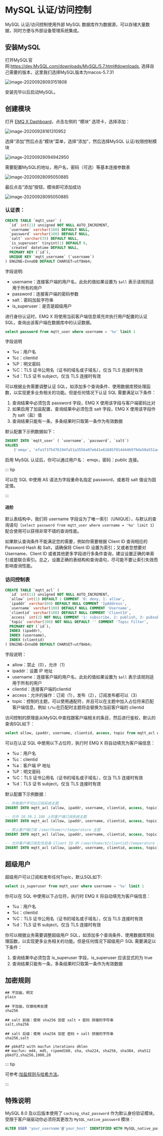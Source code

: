 # MySQL 认证/访问控制

MySQL 认证/访问控制使⽤外部 MySQL 数据库作为数据源，可以存储⼤量数据，同时⽅便与外部设备管理系统集成。

## 安装MySQL

打开MySQL官网:https://dev.MySQL.com/downloads/MySQL/5.7.html#downloads, 选择自己需要的版本，这里我们选择MySQL版本为macos-5.7.31

![image-20200928093151808](./assets/auth_mysql1.png)

安装完毕以后启动MySQL。

## 创建模块

打开 [EMQ X Dashboard](http://127.0.0.1:18083/#/modules)，点击左侧的 “模块” 选项卡，选择添加：

![image-20200928161310952](./assets/modules.png)

选择“添加”然后点击“模块”菜单，选择“添加”，然后选择MySQL 认证/权限控制模块

![image-20200928094942950](./assets/auth_mysql2.png)

需要配置MySQL的地址，用户名，密码（可选）等基本连接参数表

![image-20200928095050885](./assets/auth_mysql3.png)

最后点击“添加”按钮，模块即可添加成功

![image-20200928095050885](./assets/auth_mysql4.png)

### 认证表：

```sql
CREATE TABLE `mqtt_user` (
  `id` int(11) unsigned NOT NULL AUTO_INCREMENT,
  `username` varchar(100) DEFAULT NULL,
  `password` varchar(100) DEFAULT NULL,
  `salt` varchar(35) DEFAULT NULL,
  `is_superuser` tinyint(1) DEFAULT 0,
  `created` datetime DEFAULT NULL,
  PRIMARY KEY (`id`),
  UNIQUE KEY `mqtt_username` (`username`)
) ENGINE=InnoDB DEFAULT CHARSET=utf8mb4;
```

字段说明:

- username：连接客户端的用户名，此处的值如果设置为 `$all` 表示该规则适用于所有的用户
- password：连接客户端的密码参数
- salt：密码加盐字符串
- is_superuser：是否是超级用户

进行身份认证时，EMQ X 将使用当前客户端信息填充并执行用户配置的认证 SQL，查询出该客户端在数据库中的认证数据。

```sql
select password from mqtt_user where username = '%u' limit 1
```

字段说明

- %u：用户名
- %c：clientid
- %P：明文密码
- %C：TLS 证书公用名（证书的域名或子域名），仅当 TLS 连接时有效
- %d：TLS 证书 subject，仅当 TLS 连接时有效

可以根据业务需要调整认证 SQL，如添加多个查询条件、使用数据库预处理函数，以实现更多业务相关的功能。但是任何情况下认证 SQL 需要满足以下条件：

1. 查询结果中必须包含 password 字段，EMQ X 使用该字段与客户端密码比对
2. 如果启用了加盐配置，查询结果中必须包含 salt 字段，EMQ X 使用该字段作为 salt（盐）值
3. 查询结果只能有一条，多条结果时只取第一条作为有效数据

默认配置下示例数据如下：

```sql
INSERT INTO `mqtt_user` ( `username`, `password`, `salt`)
VALUES
    ('emqx', 'efa1f375d76194fa51a3556a97e641e61685f914d446979da50a551a4333ffd7', NULL);
```

启用 MySQL 认证后，你可以通过用户名： emqx，密码：public 连接。

::: tip

可以在 SQL 中使用 AS 语法为字段重命名指定 password，或者将 salt 值设为固定值。

:::

#### 进阶

默认表结构中，我们将 username 字段设为了唯一索引（UNIQUE），与默认的查询语句（`select password from mqtt_user where username = '%u' limit 1`）配合使用可以获得非常不错的查询性能。

如果默认查询条件不能满足您的需要，例如你需要根据 Client ID 查询相应的 Password Hash 和 Salt，请确保将 Client ID 设置为索引；又或者您想要对 Username、Client ID 或者其他更多字段进行多条件查询，建议设置正确的单索引或是联合索引。总之，设置正确的表结构和查询语句，尽可能不要让索引失效而影响查询性能。

### 访问控制表

```sql
CREATE TABLE `mqtt_acl` (
  `id` int(11) unsigned NOT NULL AUTO_INCREMENT,
  `allow` int(1) DEFAULT 1 COMMENT '0: deny, 1: allow',
  `ipaddr` varchar(60) DEFAULT NULL COMMENT 'IpAddress',
  `username` varchar(100) DEFAULT NULL COMMENT 'Username',
  `clientid` varchar(100) DEFAULT NULL COMMENT 'ClientId',
  `access` int(2) NOT NULL COMMENT '1: subscribe, 2: publish, 3: pubsub',
  `topic` varchar(100) NOT NULL DEFAULT '' COMMENT 'Topic Filter',
  PRIMARY KEY (`id`),
  INDEX (ipaddr),
  INDEX (username),
  INDEX (clientid)
) ENGINE=InnoDB DEFAULT CHARSET=utf8mb4;
```

字段说明：

- allow：禁止（0），允许（1）
- ipaddr：设置 IP 地址
- username：连接客户端的用户名，此处的值如果设置为 `$all` 表示该规则适用于所有的用户
- clientid：连接客户端的clientid
- access：允许的操作：订阅（1），发布（2），订阅发布都可以（3）
- topic：控制的主题，可以使用通配符，并且可以在主题中加入占位符来匹配客户端信息，例如 `t/%c`在匹配时主题将会替换为当前客户端的 clientid

访问控制的原理是从MySQL中查找跟客户端相关的条目，然后进行鉴权，默认的查询SQL如下：

```sql
select allow, ipaddr, username, clientid, access, topic from mqtt_acl where ipaddr = '%a' or username = '%u' or username = '$all' or clientid = '%c'
```

可以在认证 SQL 中使用以下占位符，执行时 EMQ X 将自动填充为客户端信息：

- %u：用户名
- %c：clientid
- %a：客户端 IP 地址
- %P：明文密码
- %C：TLS 证书公用名（证书的域名或子域名），仅当 TLS 连接时有效
- %d：TLS 证书 subject，仅当 TLS 连接时有效

默认配置下示例数据：

```sql
-- 所有用户不可以订阅系统主题
INSERT INTO mqtt_acl (allow, ipaddr, username, clientid, access, topic) VALUES (0, NULL, '$all', NULL, 1, '$SYS/#');

-- 允许 10.59.1.100 上的客户端订阅系统主题
INSERT INTO mqtt_acl (allow, ipaddr, username, clientid, access, topic) VALUES (1, '10.59.1.100', NULL, NULL, 1, '$SYS/#');

-- 禁止客户端订阅 /smarthome/+/temperature 主题
INSERT INTO mqtt_acl (allow, ipaddr, username, clientid, access, topic) VALUES (0, NULL, NULL, NULL, 1, '/smarthome/+/temperature');

-- 允许客户端订阅包含自身 Client ID 的 /smarthome/${clientid}/temperature 主题
INSERT INTO mqtt_acl (allow, ipaddr, username, clientid, access, topic) VALUES (1, NULL, NULL, NULL, 1, '/smarthome/%c/temperature');
```

## 超级用户

超级用户可以订阅和发布任何Topic，默认SQL如下:

```sql
select is_superuser from mqtt_user where username = '%u' limit 1
```

你可以在 SQL 中使用以下占位符，执行时 EMQ X 将自动填充为客户端信息：

- %u：用户名
- %c：clientid
- %C：TLS 证书公用名（证书的域名或子域名），仅当 TLS 连接时有效
- %d：TLS 证书 subject，仅当 TLS 连接时有效

你可以根据业务需要调整超级用户 SQL，如添加多个查询条件、使用数据库预处理函数，以实现更多业务相关的功能。但是任何情况下超级用户 SQL 需要满足以下条件：

1. 查询结果中必须包含 is_superuser 字段，is_superuser 应该显式的为 true
2. 查询结果只能有一条，多条结果时只取第一条作为有效数据

## 加密规则

```shell
## 不加盐，明文
plain

## 不加盐，仅做哈希处理
sha256

## salt 前缀：使用 sha256 加密 salt + 密码 拼接的字符串
salt,sha256

## salt 后缀：使用 sha256 加密 密码 + salt 拼接的字符串
sha256,salt

## pbkdf2 with macfun iterations dklen
## macfun: md4, md5, ripemd160, sha, sha224, sha256, sha384, sha512
pbkdf2,sha256,1000,20
```

::: tip

可参考:[加盐规则与哈希方法](https://docs.emqx.cn/cn/broker/latest/advanced/auth.html#密码加盐规则与哈希方法)。

:::

## 特殊说明

MySQL 8.0 及以后版本使用了 `caching_sha2_password` 作为默认身份验证模块，受限于客户端驱动你必须将其更改为 `MySQL_native_password` 模块：

```sql
ALTER USER 'your_username'@'your_host' IDENTIFIED WITH MySQL_native_password BY 'your_password';
```